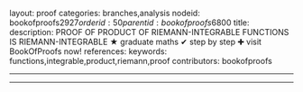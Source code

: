 layout: proof
categories: branches,analysis
nodeid: bookofproofs$2927
orderid: 50
parentid: bookofproofs$6800
title: 
description: PROOF OF PRODUCT OF RIEMANN-INTEGRABLE FUNCTIONS IS RIEMANN-INTEGRABLE &#9733; graduate maths &#10004; step by step &#10010; visit BookOfProofs now!
references: 
keywords: functions,integrable,product,riemann,proof
contributors: bookofproofs

---


---

